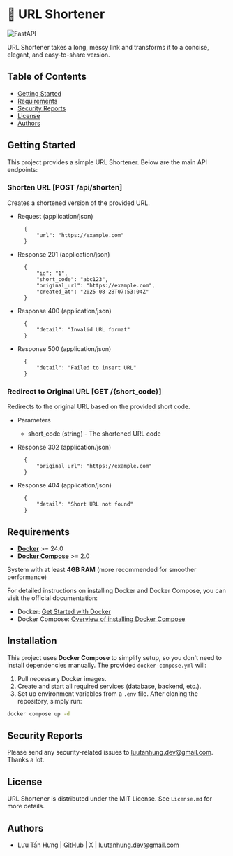 # 🚀 URL Shortener

![FastAPI](https://img.shields.io/badge/FastAPI-009688?logo=fastapi&logoColor=white)

URL Shortener takes a long, messy link and transforms it to a concise, elegant, and easy-to-share version.

## Table of Contents
- [Getting Started](#getting-started)
- [Requirements](#requirements)
- [Security Reports](#security-reports)
- [License](#license)
- [Authors](#authors)

## Getting Started

This project provides a simple URL Shortener. Below are the main API endpoints:

### Shorten URL [POST /api/shorten]
Creates a shortened version of the provided URL.

+ Request (application/json)

        {
            "url": "https://example.com"
        }

+ Response 201 (application/json)

        {
            "id": "1",
            "short_code": "abc123",
            "original_url": "https://example.com",
            "created_at": "2025-08-28T07:53:04Z"
        }

+ Response 400 (application/json)

        {
            "detail": "Invalid URL format"
        }

+ Response 500 (application/json)

        {
            "detail": "Failed to insert URL"
        }

### Redirect to Original URL [GET /{short_code}]

Redirects to the original URL based on the provided short code.

+ Parameters
    + short_code (string) - The shortened URL code

+ Response 302 (application/json)

        {
            "original_url": "https://example.com"
        }

+ Response 404 (application/json)

        {
            "detail": "Short URL not found"
        }

## Requirements
- **[Docker](https://www.docker.com/)** >= 24.0
- **[Docker Compose](https://docs.docker.com/compose/)** >= 2.0

System with at least **4GB RAM** (more recommended for smoother performance)

For detailed instructions on installing Docker and Docker Compose, you can visit the official documentation:
- Docker: [Get Started with Docker](https://www.docker.com/get-started)
- Docker Compose: [Overview of installing Docker Compose
](https://docs.docker.com/compose/install/)


## Installation
This project uses **Docker Compose** to simplify setup, so you don't need to install dependencies manually. The provided `docker-compose.yml` will:
1. Pull necessary Docker images.
2. Create and start all required services (database, backend, etc.).
3. Set up environment variables from a `.env` file.
After cloning the repository, simply run:
```bash
docker compose up -d
```


## Security Reports
Please send any security-related issues to <luutanhung.dev@gmail.com>. Thanks a lot.

## License
URL Shortener is distributed under the MIT License. See `License.md` for more details.

## Authors
- Lưu Tấn Hưng | [GitHub](https://github.com/luutanhung) | [X](https://x.com/luu_tan_hung) | <luutanhung.dev@gmail.com>
